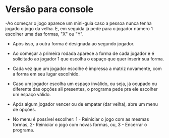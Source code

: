 # Versão para console

-Ao começar o jogo aparece um mini-guia caso a pessoa nunca tenha jogado o jogo da velha. E, em seguida já pede para o jogador número 1 escolher uma das formas, "X" ou "Y".

- Após isso, a outra forma é designada ao segundo jogador.

- Ao começar a primeira rodada aparece a forma de cada jogador e é solicitado ao jogador 1 que escolha o espaço que quer inserir sua forma.

- Cada vez que um jogador escolhe é impressa a matriz novamente, com a forma em seu lugar escolhido.

- Caso um jogador escolha um espaço inválido, ou seja, já ocupado ou diferente das opções ali presentes, o programa pede pra ele escolher um espaço válido.

- Após algum jogador vencer ou de empatar (dar velha), abre um menu de opções.

- No menu é possível escolher: 1 - Reiniciar o jogo com as mesmas formas, 2- Reiniciar o jogo com novas formas, ou, 3 - Encerrar o programa.
